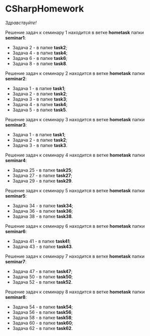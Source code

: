 # CSharpHomework

*Здравствуйте!*

Решение задач к семинару 1 находится в ветке **hometask** папки **seminar1**:
* Задача 2 - в папке **task2**;
* Задача 4 - в папке **task4**;
* Задача 6 - в папке **task6**;
* Задача 8 - в папке **task8**.

Решение задач к семинару 2 находится в ветке **hometask** папки **seminar2**:
* Задача 1 - в папке **task1**;
* Задача 2 - в папке **task2**;
* Задача 3 - в папке **task3**;
* Задача 4 - в папке **task4**;
* Задача 5 - в папке **task5**.

Решение задач к семинару 3 находится в ветке **hometask** папки **seminar3**:
* Задача 1 - в папке **task1**;
* Задача 2 - в папке **task2**;
* Задача 3 - в папке **task3**.

Решение задач к семинару 4 находится в ветке **hometask** папки **seminar4**:
* Задача 25 - в папке **task25**;
* Задача 27 - в папке **task27**;
* Задача 29 - в папке **task29**.

Решение задач к семинару 5 находится в ветке **hometask** папки **seminar5**:
* Задача 34 - в папке **task34**;
* Задача 36 - в папке **task36**;
* Задача 38 - в папке **task38**.

Решение задач к семинару 6 находится в ветке **hometask** папки **seminar6**:
* Задача 41 - в папке **task41**;
* Задача 43 - в папке **task43**.

Решение задач к семинару 7 находится в ветке **hometask** папки **seminar7**:
* Задача 47 - в папке **task47**;
* Задача 50 - в папке **task50**;
* Задача 52 - в папке **task52**.

Решение задач к семинару 8 находится в ветке **hometask** папки **seminar8**:
* Задача 54 - в папке **task54**;
* Задача 56 - в папке **task56**;
* Задача 58 - в папке **task58**;
* Задача 60 - в папке **task60**;
* Задача 62 - в папке **task62**.